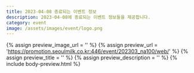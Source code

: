 ```yaml
---
title: 2023-04-08 종료되는 이벤트 정보
description: 2023-04-08에 종료되는 이벤트 정보들을 제공합니다.
category: event
image: /assets/images/event/logo.png
---
```

{% assign preview_image_url = '' %}
{% assign preview_url = 'https://promotion.seoulmilk.co.kr:446/event/202303_na100/web/' %}
{% assign preview_title = '' %}
{% assign preview_description = '' %}
{% include body-preview.html %}